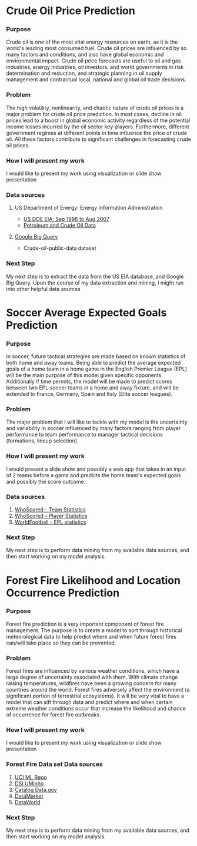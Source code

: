 # Crude Oil Price Prediction

### Purpose
Crude oil is one of the most vital energy resources on earth, as it is the world's leading most consumed fuel. Crude oil prices are influenced by so many factors and conditions, and also have global economic and environmental impact. Crude oil price forecasts are useful to oil and gas industries, energy industries, oil investors, and world governments in risk determination and reduction, and strategic planning in oil supply management and contractual local, national and global oil trade decisions.

### Problem
The high volatility, nonlinearity, and chaotic nature of crude oil prices is a major problem for crude oil price prediction. In most cases, decline in oil prices lead to a boost in global economic activity regardless of the potential income losses incurred by the oil sector key-players. Furthermore, different government regimes at different points in time influence the price of crude oil. All these factors contribute to significant challenges in forecasting crude oil prices.

### How I will present my work
I would like to present my work using visualization or slide show presentation

### Data sources
1) US Department of Energy: Energy Information Administration 
	- [US DOE EIA: Sep 1996 to Aug 2007](https://www.eia.gov/)
	- [Petroleum and Crude Oil Data](https://www.eia.gov/dnav/pet/pet_pri_fut_s1_d.htm)

2) [Google Big Query](https://cloud.google.com/bigquery/)
	- Crude-oil-public-data dataset

### Next Step
My next step is to extract the data from the US EIA database, and Google Big Query. Upon the course of my data extraction and mining, I might run into other helpful data sources


#
# Soccer Average Expected Goals Prediction

### Purpose
In soccer, future tactical strategies are made based on known statistics of both home and away teams. Being able to predict the average expected goals of a home team in a home game in the English Premier League (EPL) will be the main purpose of this model given specific opponents. Additionally if time permits, the model will be made to predict scores between two EPL soccer teams in a home and away fixture, and will be extended to France, Germany, Spain and Italy (Elite soccer leagues).

### Problem
The major problem that I will like to tackle with my model is the uncertainty and variability in soccer influenced by many factors ranging from player performance to team performance to manager tactical decisions (formations, lineup selection).

### How I will present my work
I would present a slide show and possibly a web app that takes in an input of 2 teams before a game and predicts the home team's expected goals and possibly the score outcome.

### Data sources
1) [WhoScored - Team Statistics](https://www.whoscored.com/Statistics)
2) [WhoScored - Player Statistics](https://www.whoscored.com/Regions/252/Tournaments/2/Seasons/6829/Stages/15151/PlayerStatistics/England-Premier-League-2017-2018)
3) [WorldFootball - EPL statistics](https://www.worldfootball.net/stats/eng-premier-league/)

### Next Step
My next step is to perform data mining from my available data sources, and then start working on my model analysis.


#
# Forest Fire Likelihood and Location Occurrence Prediction

### Purpose
Forest fire prediction is a very important component of forest fire management. The purpose is to create a model to sort through historical meteorological data to help predict where and when future forest fires can/will take place so they can be prevented.

### Problem
Forest fires are influenced by various weather conditions, which have a large degree of uncertainty associated with them. With climate change raising temperatures, wildfires have been a growing concern for many countries around the world. Forest fires adversely affect the environment (a significant portion of terrestrial ecosystems). It will be very vital to have a model that can sift through data and predict where and when certain extreme weather conditions occur that increase the likelihood and chance of occurrence for forest fire outbreaks.

### How I will present my work
I would like to present my work using visualization or slide show presentation

### Forest Fire Data set Data sources
1) [UCI ML Repo](https://archive.ics.uci.edu/ml/datasets/forest+fires)
2) [DSI UMinho](http://www.dsi.uminho.pt/~pcortez/forestfires)
3) [Catalog Data.gov](https://catalog.data.gov/dataset?tags=forest+fire+science)
4) [DataMarket](https://datamarket.com/data/set/198q/forest-fires)
5) [DataWorld](https://data.world/uci/forest-fires)

### Next Step
My next step is to perform data mining from my available data sources, and then start working on my model analysis.

